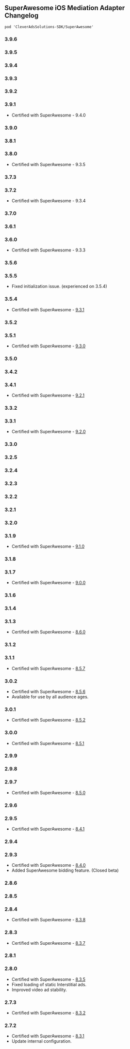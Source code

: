 ## SuperAwesome iOS Mediation Adapter Changelog
`pod 'CleverAdsSolutions-SDK/SuperAwesome'`

### 3.9.6

### 3.9.5

### 3.9.4

### 3.9.3

### 3.9.2

### 3.9.1
- Certified with SuperAwesome - 9.4.0

### 3.9.0

### 3.8.1

### 3.8.0
- Certified with SuperAwesome - 9.3.5

### 3.7.3

### 3.7.2
- Certified with SuperAwesome - 9.3.4

### 3.7.0

### 3.6.1

### 3.6.0
- Certified with SuperAwesome - 9.3.3

### 3.5.6

### 3.5.5
- Fixed initialization issue. (experienced on 3.5.4)

### 3.5.4
- Certified with SuperAwesome - [9.3.1](https://dev.superawesome.com/docs/awesomeads/sdks/publisher/docs/ios/releases)

### 3.5.2

### 3.5.1
- Certified with SuperAwesome - [9.3.0](https://dev.superawesome.com/docs/awesomeads/sdks/publisher/docs/ios/releases)

### 3.5.0

### 3.4.2

### 3.4.1
- Certified with SuperAwesome - [9.2.1](https://dev.superawesome.com/docs/awesomeads/sdks/publisher/docs/ios/releases)

### 3.3.2

### 3.3.1
- Certified with SuperAwesome - [9.2.0](https://dev.superawesome.com/docs/awesomeads/sdks/publisher/docs/ios/releases)

### 3.3.0

### 3.2.5

### 3.2.4

### 3.2.3

### 3.2.2

### 3.2.1

### 3.2.0

### 3.1.9
- Certified with SuperAwesome - [9.1.0](https://dev.superawesome.com/docs/awesomeads/sdks/publisher/docs/ios/releases)

### 3.1.8

### 3.1.7
- Certified with SuperAwesome - [9.0.0](https://dev.superawesome.com/docs/awesomeads/sdks/publisher/docs/ios/releases)

### 3.1.6

### 3.1.4

### 3.1.3
- Certified with SuperAwesome - [8.6.0](https://github.com/SuperAwesomeLTD/sa-mobile-sdk-ios)

### 3.1.2

### 3.1.1
- Certified with SuperAwesome - [8.5.7](https://github.com/SuperAwesomeLTD/sa-mobile-sdk-ios)

### 3.0.2
- Certified with SuperAwesome - [8.5.6](https://github.com/SuperAwesomeLTD/sa-mobile-sdk-ios)
- Available for use by all audience ages.

### 3.0.1
- Certified with SuperAwesome - [8.5.2](https://github.com/SuperAwesomeLTD/sa-mobile-sdk-ios)

### 3.0.0
- Certified with SuperAwesome - [8.5.1](https://github.com/SuperAwesomeLTD/sa-mobile-sdk-ios)

### 2.9.9

### 2.9.8

### 2.9.7
- Certified with SuperAwesome - [8.5.0](https://github.com/SuperAwesomeLTD/sa-mobile-sdk-ios)

### 2.9.6

### 2.9.5
- Certified with SuperAwesome - [8.4.1](https://github.com/SuperAwesomeLTD/sa-mobile-sdk-ios)

### 2.9.4

### 2.9.3
- Certified with SuperAwesome - [8.4.0](https://github.com/SuperAwesomeLTD/sa-mobile-sdk-ios)
- Added SuperAwesome bidding feature. (Closed beta)

### 2.8.6

### 2.8.5

### 2.8.4
- Certified with SuperAwesome - [8.3.8](https://github.com/SuperAwesomeLTD/sa-mobile-sdk-ios/blob/master/CHANGELOG.md)

### 2.8.3
- Certified with SuperAwesome - [8.3.7](https://github.com/SuperAwesomeLTD/sa-mobile-sdk-ios/blob/master/CHANGELOG.md)

### 2.8.1

### 2.8.0
- Certified with SuperAwesome - [8.3.5](https://github.com/SuperAwesomeLTD/sa-mobile-sdk-ios/blob/master/CHANGELOG.md)
- Fixed loading of static Interstitial ads.
- Improved video ad stability.

### 2.7.3
- Certified with SuperAwesome - [8.3.2](https://github.com/SuperAwesomeLTD/sa-mobile-sdk-ios/blob/master/CHANGELOG.md)

### 2.7.2
- Certified with SuperAwesome - [8.3.1](https://github.com/SuperAwesomeLTD/sa-mobile-sdk-ios/blob/master/CHANGELOG.md)
- Update internal configuration.